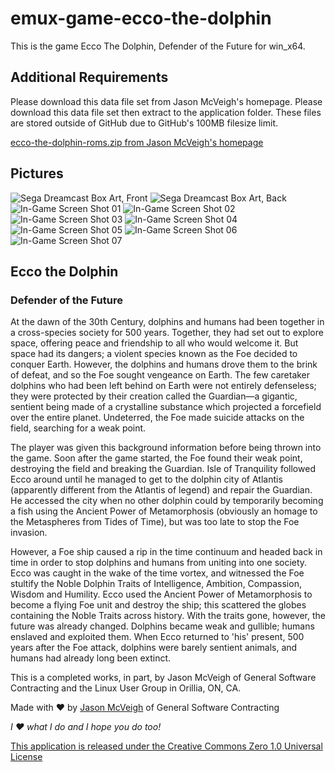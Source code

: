 # emux-game-ecco-the-dolphin
This is the game Ecco The Dolphin, Defender of the Future for win_x64.

## Additional Requirements
Please download this data file set from Jason McVeigh's homepage. Please download this data file set then extract to the application folder. These files are stored outside of GitHub due to GitHub's 100MB filesize limit.

[ecco-the-dolphin-roms.zip from Jason McVeigh's homepage](http://jmcveigh.gsc-orillia.org/downloads/ecco-the-dolphin-roms.zip)

## Pictures
![Sega Dreamcast Box Art, Front](http://i.imgur.com/FBRQMla.jpg)
![Sega Dreamcast Box Art, Back](http://i.imgur.com/FBRQMla.jpg)
![In-Game Screen Shot 01](http://i.imgur.com/oiJbaJm.jpg)
![In-Game Screen Shot 02](http://i.imgur.com/KtvouHu.jpg)
![In-Game Screen Shot 03](http://i.imgur.com/HfONkAh.jpg)
![In-Game Screen Shot 04](http://i.imgur.com/uYcWcI3.jpg)
![In-Game Screen Shot 05](http://i.imgur.com/A90l5g2.jpg)
![In-Game Screen Shot 06](http://i.imgur.com/6MwBm8d.jpg)
![In-Game Screen Shot 07](http://i.imgur.com/sxOaTfQ.jpg)

## Ecco the Dolphin
### Defender of the Future

At the dawn of the 30th Century, dolphins and humans had been together in a cross-species society for 500 years. Together, they had set out to explore space, offering peace and friendship to all who would welcome it. But space had its dangers; a violent species known as the Foe decided to conquer Earth. However, the dolphins and humans drove them to the brink of defeat, and so the Foe sought vengeance on Earth. The few caretaker dolphins who had been left behind on Earth were not entirely defenseless; they were protected by their creation called the Guardian—a gigantic, sentient being made of a crystalline substance which projected a forcefield over the entire planet. Undeterred, the Foe made suicide attacks on the field, searching for a weak point.

The player was given this background information before being thrown into the game. Soon after the game started, the Foe found their weak point, destroying the field and breaking the Guardian. Isle of Tranquility followed Ecco around until he managed to get to the dolphin city of Atlantis (apparently different from the Atlantis of legend) and repair the Guardian. He accessed the city when no other dolphin could by temporarily becoming a fish using the Ancient Power of Metamorphosis (obviously an homage to the Metaspheres from Tides of Time), but was too late to stop the Foe invasion.

However, a Foe ship caused a rip in the time continuum and headed back in time in order to stop dolphins and humans from uniting into one society. Ecco was caught in the wake of the time vortex, and witnessed the Foe stultify the Noble Dolphin Traits of Intelligence, Ambition, Compassion, Wisdom and Humility. Ecco used the Ancient Power of Metamorphosis to become a flying Foe unit and destroy the ship; this scattered the globes containing the Noble Traits across history. With the traits gone, however, the future was already changed. Dolphins became weak and gullible; humans enslaved and exploited them. When Ecco returned to 'his' present, 500 years after the Foe attack, dolphins were barely sentient animals, and humans had already long been extinct.

This is a completed works, in part, by Jason McVeigh of General Software Contracting and the Linux User Group in Orillia, ON, CA.

Made with ♥ by [Jason McVeigh](mailto:jmcveigh@outlook.com) of General Software Contracting

_I ♥ what I do and I hope you do too!_

[This application is released under the Creative Commons Zero 1.0 Universal License](https://creativecommons.org/publicdomain/zero/1.0/)
